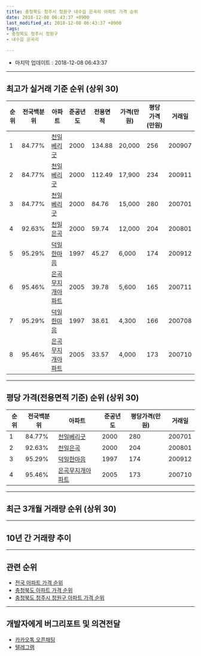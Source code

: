 ```yaml
---
title: 충청북도 청주시 청원구 내수읍 은곡리 아파트 가격 순위
date: 2018-12-08 06:43:37 +0900
last_modified_at: 2018-12-08 06:43:37 +0900
tags:
- 충청북도 청주시 청원구
- 내수읍 은곡리

---
```


* 마지막 업데이트 : 2018-12-08 06:43:37

---

## 최고가 실거래 기준 순위 (상위 30)


|순위|전국백분위|아파트|준공년도|전용면적|가격(만원)|평당가격(만원)|거래일|
|---|---|---|---|---|---|---|---|
|1|84.77%|[천일베리굿](https://search.naver.com/search.naver?query=%EC%B6%A9%EC%B2%AD%EB%B6%81%EB%8F%84+%EC%B2%AD%EC%A3%BC%EC%8B%9C+%EC%B2%AD%EC%9B%90%EA%B5%AC+%EB%82%B4%EC%88%98%EC%9D%8D+%EC%9D%80%EA%B3%A1%EB%A6%AC+%EC%B2%9C%EC%9D%BC%EB%B2%A0%EB%A6%AC%EA%B5%BF)|2000|134.88|20,000|256|200907|
|2|84.77%|[천일베리굿](https://search.naver.com/search.naver?query=%EC%B6%A9%EC%B2%AD%EB%B6%81%EB%8F%84+%EC%B2%AD%EC%A3%BC%EC%8B%9C+%EC%B2%AD%EC%9B%90%EA%B5%AC+%EB%82%B4%EC%88%98%EC%9D%8D+%EC%9D%80%EA%B3%A1%EB%A6%AC+%EC%B2%9C%EC%9D%BC%EB%B2%A0%EB%A6%AC%EA%B5%BF)|2000|112.49|17,900|234|200911|
|3|84.77%|[천일베리굿](https://search.naver.com/search.naver?query=%EC%B6%A9%EC%B2%AD%EB%B6%81%EB%8F%84+%EC%B2%AD%EC%A3%BC%EC%8B%9C+%EC%B2%AD%EC%9B%90%EA%B5%AC+%EB%82%B4%EC%88%98%EC%9D%8D+%EC%9D%80%EA%B3%A1%EB%A6%AC+%EC%B2%9C%EC%9D%BC%EB%B2%A0%EB%A6%AC%EA%B5%BF)|2000|84.76|15,000|280|200701|
|4|92.63%|[천일은곡](https://search.naver.com/search.naver?query=%EC%B6%A9%EC%B2%AD%EB%B6%81%EB%8F%84+%EC%B2%AD%EC%A3%BC%EC%8B%9C+%EC%B2%AD%EC%9B%90%EA%B5%AC+%EB%82%B4%EC%88%98%EC%9D%8D+%EC%9D%80%EA%B3%A1%EB%A6%AC+%EC%B2%9C%EC%9D%BC%EC%9D%80%EA%B3%A1)|2000|59.74|12,000|204|200801|
|5|95.29%|[덕일한마음](https://search.naver.com/search.naver?query=%EC%B6%A9%EC%B2%AD%EB%B6%81%EB%8F%84+%EC%B2%AD%EC%A3%BC%EC%8B%9C+%EC%B2%AD%EC%9B%90%EA%B5%AC+%EB%82%B4%EC%88%98%EC%9D%8D+%EC%9D%80%EA%B3%A1%EB%A6%AC+%EB%8D%95%EC%9D%BC%ED%95%9C%EB%A7%88%EC%9D%8C)|1997|45.27|6,000|174|200912|
|6|95.46%|[은곡무지개아파트](https://search.naver.com/search.naver?query=%EC%B6%A9%EC%B2%AD%EB%B6%81%EB%8F%84+%EC%B2%AD%EC%A3%BC%EC%8B%9C+%EC%B2%AD%EC%9B%90%EA%B5%AC+%EB%82%B4%EC%88%98%EC%9D%8D+%EC%9D%80%EA%B3%A1%EB%A6%AC+%EC%9D%80%EA%B3%A1%EB%AC%B4%EC%A7%80%EA%B0%9C%EC%95%84%ED%8C%8C%ED%8A%B8)|2005|39.78|5,600|165|200711|
|7|95.29%|[덕일한마음](https://search.naver.com/search.naver?query=%EC%B6%A9%EC%B2%AD%EB%B6%81%EB%8F%84+%EC%B2%AD%EC%A3%BC%EC%8B%9C+%EC%B2%AD%EC%9B%90%EA%B5%AC+%EB%82%B4%EC%88%98%EC%9D%8D+%EC%9D%80%EA%B3%A1%EB%A6%AC+%EB%8D%95%EC%9D%BC%ED%95%9C%EB%A7%88%EC%9D%8C)|1997|38.61|4,300|166|200708|
|8|95.46%|[은곡무지개아파트](https://search.naver.com/search.naver?query=%EC%B6%A9%EC%B2%AD%EB%B6%81%EB%8F%84+%EC%B2%AD%EC%A3%BC%EC%8B%9C+%EC%B2%AD%EC%9B%90%EA%B5%AC+%EB%82%B4%EC%88%98%EC%9D%8D+%EC%9D%80%EA%B3%A1%EB%A6%AC+%EC%9D%80%EA%B3%A1%EB%AC%B4%EC%A7%80%EA%B0%9C%EC%95%84%ED%8C%8C%ED%8A%B8)|2005|33.57|4,000|173|200710|


---

## 평당 가격(전용면적 기준) 순위 (상위 30)


|순위|전국백분위|아파트|준공년도|평당가격(만원)|거래일|
|---|---|---|---|---|---|
|1|84.77%|[천일베리굿](https://search.naver.com/search.naver?query=%EC%B6%A9%EC%B2%AD%EB%B6%81%EB%8F%84+%EC%B2%AD%EC%A3%BC%EC%8B%9C+%EC%B2%AD%EC%9B%90%EA%B5%AC+%EB%82%B4%EC%88%98%EC%9D%8D+%EC%9D%80%EA%B3%A1%EB%A6%AC+%EC%B2%9C%EC%9D%BC%EB%B2%A0%EB%A6%AC%EA%B5%BF)|2000|280|200701|
|2|92.63%|[천일은곡](https://search.naver.com/search.naver?query=%EC%B6%A9%EC%B2%AD%EB%B6%81%EB%8F%84+%EC%B2%AD%EC%A3%BC%EC%8B%9C+%EC%B2%AD%EC%9B%90%EA%B5%AC+%EB%82%B4%EC%88%98%EC%9D%8D+%EC%9D%80%EA%B3%A1%EB%A6%AC+%EC%B2%9C%EC%9D%BC%EC%9D%80%EA%B3%A1)|2000|204|200801|
|3|95.29%|[덕일한마음](https://search.naver.com/search.naver?query=%EC%B6%A9%EC%B2%AD%EB%B6%81%EB%8F%84+%EC%B2%AD%EC%A3%BC%EC%8B%9C+%EC%B2%AD%EC%9B%90%EA%B5%AC+%EB%82%B4%EC%88%98%EC%9D%8D+%EC%9D%80%EA%B3%A1%EB%A6%AC+%EB%8D%95%EC%9D%BC%ED%95%9C%EB%A7%88%EC%9D%8C)|1997|174|200912|
|4|95.46%|[은곡무지개아파트](https://search.naver.com/search.naver?query=%EC%B6%A9%EC%B2%AD%EB%B6%81%EB%8F%84+%EC%B2%AD%EC%A3%BC%EC%8B%9C+%EC%B2%AD%EC%9B%90%EA%B5%AC+%EB%82%B4%EC%88%98%EC%9D%8D+%EC%9D%80%EA%B3%A1%EB%A6%AC+%EC%9D%80%EA%B3%A1%EB%AC%B4%EC%A7%80%EA%B0%9C%EC%95%84%ED%8C%8C%ED%8A%B8)|2005|173|200710|


---

## 최근 3개월 거래량 순위 (상위 30)


<div style="width:100%;">
    <canvas id="deal_count_ranking" height="250"></canvas>
</div>


<script>
new Chart(document.getElementById("deal_count_ranking"), {
    type: 'horizontalBar',
    data: {
        labels: ['덕일한마음', '천일은곡', '은곡무지개아파트'],
        datasets: [{
            label: '실거래 수',
            data: [7, 4, 3],
            borderColor: "rgba(255, 0, 128, 1)",
            backgroundColor: "rgba(255, 0, 128, 0.5)",
            fill: false,
        }]
    },
    options: {
        responsive: true,
        title: {
            display: true,
            text: '최근 3개월 거래량 순위'
        },
        tooltips: {
            mode: 'index',
            intersect: false,
            callbacks: {
                title: function(tooltipItems, data) {
                    return "실거래 수:";
                },
                label: function(tooltipItem, data) {
                    return data.labels[tooltipItem.index] + ": " + tooltipItem.xLabel;
                }
            }
        },
        hover: {
            mode: 'nearest',
            intersect: true
        },
        scales: {
            xAxes: [{
                display: true,
                scaleLabel: {
                    display: true,
                    labelString: '실거래 수'
                },
                ticks: {
                    suggestedMin: 0,
                }
            }],
            yAxes: [{
                display: true,
                ticks: {
                    autoSkip: false,
                    callback: function(value, index, values) {
                        if (value.length > 15)
                            return value.substr(0, 13) + "...";
                        else
                            return value;
                    }
                },
                scaleLabel: {
                    display: false,
                }
            }]
        }
    }
});

</script>


---

## 10년 간 거래량 추이


<div style="width:100%;">
    <canvas id="deal_progress" height="250"></canvas>
</div>

<script>
new Chart(document.getElementById("deal_progress"), {
    type: 'line',
    data: {
        labels: ['200812','200901','200902','200903','200904','200905','200906','200907','200908','200909','200910','200911','200912','201001','201002','201003','201004','201005','201006','201007','201008','201009','201010','201011','201012','201101','201102','201103','201104','201105','201106','201107','201108','201109','201110','201111','201112','201201','201202','201203','201204','201205','201206','201207','201208','201209','201210','201211','201212','201301','201302','201303','201304','201305','201306','201307','201308','201309','201310','201311','201312','201401','201402','201403','201404','201405','201406','201407','201408','201409','201410','201411','201412','201501','201502','201503','201504','201505','201506','201507','201508','201509','201510','201511','201512','201601','201602','201603','201604','201605','201606','201607','201608','201609','201610','201611','201612','201701','201702','201703','201704','201705','201706','201707','201708','201709','201710','201711','201712','201801','201802','201803','201804','201805','201806','201807','201808','201809','201810','201811','201812'],
        datasets: [{
            label: '실거래 수',
            pointRadius: 1,
            data: [4, 4, 7, 15, 5, 6, 9, 5, 7, 8, 9, 11, 14, 7, 12, 16, 5, 12, 12, 8, 3, 12, 11, 8, 14, 19, 22, 11, 15, 17, 19, 25, 31, 32, 33, 17, 21, 19, 18, 21, 16, 12, 21, 14, 13, 12, 12, 15, 12, 12, 15, 31, 20, 16, 25, 7, 8, 12, 14, 21, 13, 22, 22, 22, 11, 14, 20, 13, 14, 11, 18, 15, 15, 16, 15, 15, 17, 11, 12, 11, 10, 13, 6, 6, 3, 8, 9, 17, 5, 12, 14, 10, 17, 11, 14, 8, 4, 7, 11, 11, 9, 13, 12, 10, 18, 11, 9, 13, 7, 5, 12, 20, 11, 8, 9, 9, 9, 6, 5, 9, 0],
            borderColor: "rgba(255, 201, 14, 1)",
            backgroundColor: "rgba(255, 201, 14, 0.5)",
            fill: true,
        }]
    },
    options: {
        responsive: true,
        title: {
            display: true,
            text: '10년간 거래량 추이'
        },
        tooltips: {
            mode: 'index',
            intersect: false,
        },
        hover: {
            mode: 'nearest',
            intersect: true
        },
        scales: {
            xAxes: [{
                display: true,
                scaleLabel: {
                    display: true,
                    labelString: '년/월'
                }
            }],
            yAxes: [{
                display: true,
                ticks: {
                    suggestedMin: 0,
                },
                scaleLabel: {
                    display: true,
                    labelString: '실거래 수'
                }
            }]
        }
    }
});

</script>


---

## 관련 순위

- [전국 아파트 가격 순위](https://inasie.github.io/apt-ranking/전국)
- [충청북도 아파트 가격 순위](https://inasie.github.io/apt-ranking/충청북도)
- [충청북도 청주시 청원구 아파트 가격 순위](https://inasie.github.io/apt-ranking/충청북도-청주시-청원구)


---

## 개발자에게 버그리포트 및 의견전달

- [카카오톡 오픈채팅](https://open.kakao.com/o/gLJUAP4)
- [텔레그램](https://t.me/inasie)

